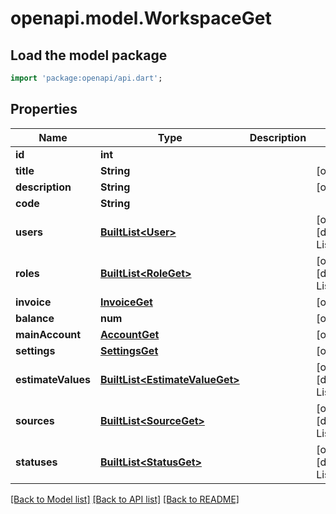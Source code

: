 # openapi.model.WorkspaceGet

## Load the model package
```dart
import 'package:openapi/api.dart';
```

## Properties
Name | Type | Description | Notes
------------ | ------------- | ------------- | -------------
**id** | **int** |  | 
**title** | **String** |  | [optional] 
**description** | **String** |  | [optional] 
**code** | **String** |  | 
**users** | [**BuiltList&lt;User&gt;**](User.md) |  | [optional] [default to ListBuilder()]
**roles** | [**BuiltList&lt;RoleGet&gt;**](RoleGet.md) |  | [optional] [default to ListBuilder()]
**invoice** | [**InvoiceGet**](InvoiceGet.md) |  | [optional] 
**balance** | **num** |  | [optional] 
**mainAccount** | [**AccountGet**](AccountGet.md) |  | [optional] 
**settings** | [**SettingsGet**](SettingsGet.md) |  | [optional] 
**estimateValues** | [**BuiltList&lt;EstimateValueGet&gt;**](EstimateValueGet.md) |  | [optional] [default to ListBuilder()]
**sources** | [**BuiltList&lt;SourceGet&gt;**](SourceGet.md) |  | [optional] [default to ListBuilder()]
**statuses** | [**BuiltList&lt;StatusGet&gt;**](StatusGet.md) |  | [optional] [default to ListBuilder()]

[[Back to Model list]](../README.md#documentation-for-models) [[Back to API list]](../README.md#documentation-for-api-endpoints) [[Back to README]](../README.md)


